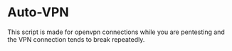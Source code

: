 # Auto-VPN
This script is made for openvpn connections while you are pentesting and the VPN connection tends to break repeatedly.
